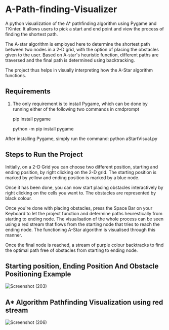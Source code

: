 # A-Path-finding-Visualizer
A python visualization of the A* pathfinding algorithm using Pygame and TKinter. It allows users to pick a start and end point and view the process of finding the shortest path.

The A-star algorithm is employed here to determine the  shortest path between two nodes in a 2-D grid, with the option of placing the obstacles given to the user. Based on A-star's heuristic  function, different  paths  are traversed and the final path is determined using backtracking. 


The project thus helps in visually interpreting how the A-Star algorithm functions.

## Requirements
1. The only requirement is to install Pygame, which can be done by running either of the following two commands in cmdprompt

    pip install pygame

    python -m pip install pygame

After installing Pygame, simply run the command: python aStartVisual.py

## Steps to Run the Project

Initially, on a 2-D Grid you can choose two different position, starting and ending position, by right clicking on the 2-D grid. The starting position is marked by yellow and ending position is marked by a blue node.

Once it has been done, you can now start placing obstacles interactively by right clicking on the cells you want to. The obstacles are represented by black colour.

Once you're done with placing obstacles, press the Space Bar on your Keyboard to let the project function and determine paths heurestically from starting to ending node. The visualisation of the whole process can be seen using a red stream that flows from the starting node that tries to reach the ending node. The functioning A-Star algorithm is visualised through this manner.

Once the final node is reached, a stream of purple colour backtracks to find the optimal path free of obstacles from starting to ending node.

## Starting position, Ending Position And Obstacle Positioning Example

![Screenshot (203)](https://user-images.githubusercontent.com/70435148/189087451-76589911-296b-452f-ba04-7dbcb5bdac76.png)

## A* Algorithm Pathfinding Visualization using red stream

![Screenshot (206)](https://user-images.githubusercontent.com/70435148/189088025-8e9c3e97-c0e6-4a00-8f28-734a843d0a0a.png)

